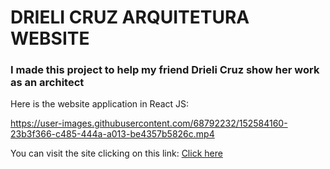 # DRIELI CRUZ ARQUITETURA WEBSITE

<h3>I made this project to help my friend Drieli Cruz show her work as an architect</h3>

<p>Here is the website application in React JS:</p>

https://user-images.githubusercontent.com/68792232/152584160-23b3f366-c485-444a-a013-be4357b5826c.mp4

<p>You can visit the site clicking on this link: <a href="https://drielicruz-arquitetura.vercel.app/">Click here</a> </p> 
